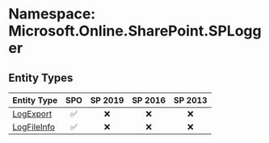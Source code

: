 # Namespace: Microsoft.Online.SharePoint.SPLogger

## Entity Types

Entity Type | SPO | SP 2019 | SP 2016 | SP 2013
----------|:---:|:-------:|:-------:|:-------:
[LogExport](./EntityTypes/LogExport.md) | ✅ | ❌ | ❌ | ❌
[LogFileInfo](./EntityTypes/LogFileInfo.md) | ✅ | ❌ | ❌ | ❌